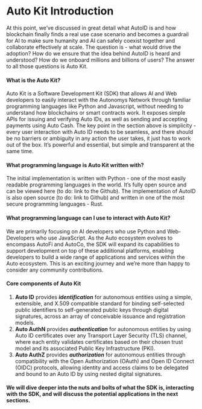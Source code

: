 # Auto Kit Introduction

At this point, we’ve discussed in great detail what AutoID is and how blockchain finally finds a real use case scenario and becomes a guardrail for AI to make sure humanity and AI can safely coexist together and collaborate effectively at scale. The question is - what would drive the adoption? How do we ensure that the idea behind AutoID is heard and understood? How do we onboard millions and billions of users? The answer to all those questions is Auto Kit.

#### What is the Auto Kit?

Auto Kit is a Software Development Kit (SDK) that allows AI and Web developers to easily interact with the Autonomys Network through familiar programming languages like Python and Javascript, without needing to understand how blockchains or smart contracts work. It exposes simple APIs for issuing and verifying Auto IDs, as well as sending and accepting payments using Auto Cash. The key point in the section above is simplicity - every user interaction with Auto ID needs to be seamless, and there should be no barriers or ambiguity in any action the user takes, it just has to work out of the box. It’s powerful and essential, but simple and transparent at the same time.

#### What programming language is Auto Kit written with?

The initial implementation is written with Python - one of the most easily readable programming languages in the world. It’s fully open source and can be viewed here (to do: link to the Github). The implementation of AutoID is also open source (to do: link to Github) and written in one of the most secure programming languages - Rust.

#### What programming language can I use to interact with Auto Kit?

We are primarily focusing on AI developers who use Python and Web-Developers who use JavaScript. As the Auto ecosystem evolves to encompass AutoFi and AutoCo, the SDK will expand its capabilities to support development on top of these additional platforms, enabling developers to build a wide range of applications and services within the Auto ecosystem. This is an exciting journey and we’re more than happy to consider any community contributions.

#### Core components of Auto Kit

1. **Auto ID** provides _**identification**_ for autonomous entities using a simple, extensible, and X.509 compatible standard for binding self-selected public identifiers to self-generated public keys through digital signatures, across an array of conceivable issuance and registration models.
2. **Auto AuthN** provides _**authentication**_ for autonomous entities by using Auto ID certificates over any Transport Layer Security (TLS) channel, where each entity validates certificates based on their chosen trust model and its associated Public Key Infrastructure (PKI).
3. **Auto AuthZ** provides _**authorization**_ for autonomous entities through compatibility with the Open Authorization (OAuth) and Open ID Connect (OIDC) protocols, allowing identity and access claims to be delegated and bound to an Auto ID by using nested digital signatures.

#### We will dive deeper into the nuts and bolts of what the SDK is, interacting with the SDK, and will discuss the potential applications in the next sections.
